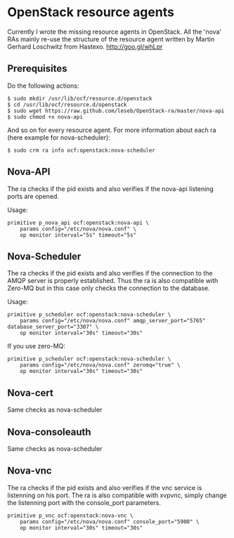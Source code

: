 OpenStack resource agents
=========================

Currently I wrote the missing resource agents in OpenStack. All the 'nova' RAs  mainly re-use the structure of the resource agent written by Martin Gerhard Loschwitz from Hastexo. http://goo.gl/whLpr

## Prerequisites

Do the following actions:

    $ sudo mkdir /usr/lib/ocf/resource.d/openstack
    $ cd /usr/lib/ocf/resource.d/openstack
    $ sudo wget https://raw.github.com/leseb/OpenStack-ra/master/nova-api
    $ sudo chmod +x nova-api

And so on for every resource agent. For more information about each ra (here example for nova-scheduler):

    $ sudo crm ra info ocf:openstack:nova-scheduler

## Nova-API

The ra checks if the pid exists and also verifies if the nova-api listening ports are opened.

Usage:

    primitive p_nova_api ocf:openstack:nova-api \
        params config="/etc/nova/nova.conf" \
        op monitor interval="5s" timeout="5s"

## Nova-Scheduler

The ra checks if the pid exists and also verifies if the connection to the AMQP server is properly established. Thus the ra is also compatible with Zero-MQ but in this case only checks the connection to the database.

Usage:

    primitive p_scheduler ocf:openstack:nova-scheduler \
        params config="/etc/nova/nova.conf" amqp_server_port="5765" database_server_port="3307" \
        op monitor interval="30s" timeout="30s"

If you use zero-MQ:

    primitive p_scheduler ocf:openstack:nova-scheduler \
        params config="/etc/nova/nova.conf" zeromq="true" \
        op monitor interval="30s" timeout="30s"

## Nova-cert

Same checks as nova-scheduler

## Nova-consoleauth

Same checks as nova-scheduler

## Nova-vnc

The ra checks if the pid exists and also verifies if the vnc service is listenning on his port. The ra is also compatible with xvpvnc, simply change the listenning port with the console_port parameters.

    primitive p_vnc ocf:openstack:nova-vnc \
        params config="/etc/nova/nova.conf" console_port="5900" \
        op monitor interval="30s" timeout="30s"
